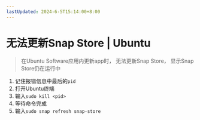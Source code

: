 ```yaml
---
lastUpdated: 2024-6-5T15:14:00+8:00
---
```


# 无法更新Snap Store | Ubuntu

> 在Ubuntu Software应用内更新app时，
> 无法更新Snap Store，
> 显示Snap Store仍在运行中

1. 记住报错信息中最后的`pid`
2. 打开Ubuntu终端
3. 输入`sudo kill <pid>`
4. 等待命令完成
5. 输入`sudo snap refresh snap-store`
